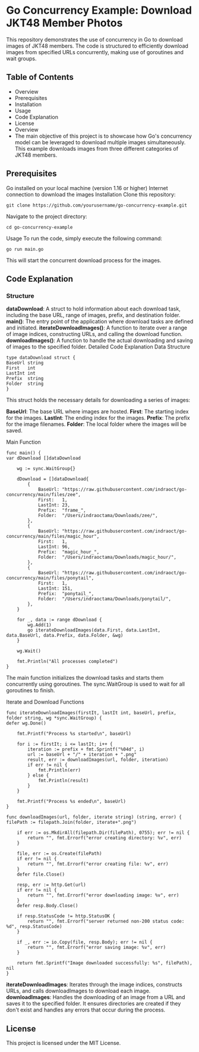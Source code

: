 # Go Concurrency Example: Download JKT48 Member Photos
 This repository demonstrates the use of concurrency in Go to download images of JKT48 members. The code is structured to efficiently download images from specified URLs concurrently, making use of goroutines and wait groups.

## Table of Contents
- Overview
- Prerequisites
- Installation
- Usage
- Code Explanation
- License
- Overview
- The main objective of this project is to showcase how Go's concurrency model can be leveraged to download multiple images simultaneously. This example downloads images from three different categories of JKT48 members.

## Prerequisites
Go installed on your local machine (version 1.16 or higher)
Internet connection to download the images
Installation
Clone this repository:
```
git clone https://github.com/yourusername/go-concurrency-example.git
```
Navigate to the project directory:
```
cd go-concurrency-example
```
Usage
To run the code, simply execute the following command:

```
go run main.go
```
This will start the concurrent download process for the images.

## Code Explanation
### Structure
**dataDownload**: A struct to hold information about each download task, including the base URL, range of images, prefix, and destination folder.
**main()**: The entry point of the application where download tasks are defined and initiated.
**iterateDownloadImages()**: A function to iterate over a range of image indices, constructing URLs, and calling the download function.
**downloadImages()**: A function to handle the actual downloading and saving of images to the specified folder.
Detailed Code Explanation
Data Structure
```
type dataDownload struct {
BaseUrl string
First   int
LastInt int
Prefix  string
Folder  string
}
```

This struct holds the necessary details for downloading a series of images:

**BaseUrl**: The base URL where images are hosted.
**First**: The starting index for the images.
**LastInt**: The ending index for the images.
**Prefix**: The prefix for the image filenames.
**Folder**: The local folder where the images will be saved.

Main Function

```
func main() {
var dDownload []dataDownload

    wg := sync.WaitGroup{}

    dDownload = []dataDownload{
        {
            BaseUrl: "https://raw.githubusercontent.com/indraoct/go-concurrency/main/files/zee",
            First:   1,
            LastInt: 23,
            Prefix:  "frame_",
            Folder:  "/Users/indraoctama/Downloads/zee/",
        },
        {
            BaseUrl: "https://raw.githubusercontent.com/indraoct/go-concurrency/main/files/magic_hour",
            First:   1,
            LastInt: 96,
            Prefix:  "magic_hour_",
            Folder:  "/Users/indraoctama/Downloads/magic_hour/",
        },
        {
            BaseUrl: "https://raw.githubusercontent.com/indraoct/go-concurrency/main/files/ponytail",
            First:   1,
            LastInt: 151,
            Prefix:  "ponytail_",
            Folder:  "/Users/indraoctama/Downloads/ponytail/",
        },
    }

    for _, data := range dDownload {
        wg.Add(1)
        go iterateDownloadImages(data.First, data.LastInt, data.BaseUrl, data.Prefix, data.Folder, &wg)
    }

    wg.Wait()

    fmt.Println("All processes completed")
}
```

The main function initializes the download tasks and starts them concurrently using goroutines. The sync.WaitGroup is used to wait for all goroutines to finish.

Iterate and Download Functions

```
func iterateDownloadImages(firstIt, lastIt int, baseUrl, prefix, folder string, wg *sync.WaitGroup) {
defer wg.Done()

    fmt.Printf("Process %s started\n", baseUrl)

    for i := firstIt; i <= lastIt; i++ {
        iteration := prefix + fmt.Sprintf("%04d", i)
        url := baseUrl + "/" + iteration + ".png"
        result, err := downloadImages(url, folder, iteration)
        if err != nil {
            fmt.Println(err)
        } else {
            fmt.Println(result)
        }
    }

    fmt.Printf("Process %s ended\n", baseUrl)
}

func downloadImages(url, folder, iterate string) (string, error) {
filePath := filepath.Join(folder, iterate+".png")

    if err := os.MkdirAll(filepath.Dir(filePath), 0755); err != nil {
        return "", fmt.Errorf("error creating directory: %v", err)
    }

    file, err := os.Create(filePath)
    if err != nil {
        return "", fmt.Errorf("error creating file: %v", err)
    }
    defer file.Close()

    resp, err := http.Get(url)
    if err != nil {
        return "", fmt.Errorf("error downloading image: %v", err)
    }
    defer resp.Body.Close()

    if resp.StatusCode != http.StatusOK {
        return "", fmt.Errorf("server returned non-200 status code: %d", resp.StatusCode)
    }

    if _, err := io.Copy(file, resp.Body); err != nil {
        return "", fmt.Errorf("error saving image: %v", err)
    }

    return fmt.Sprintf("Image downloaded successfully: %s", filePath), nil
}
```

**iterateDownloadImages**: Iterates through the image indices, constructs URLs, and calls downloadImages to download each image.
**downloadImages**: Handles the downloading of an image from a URL and saves it to the specified folder. It ensures directories are created if they don't exist and handles any errors that occur during the process.

## License
This project is licensed under the MIT License.